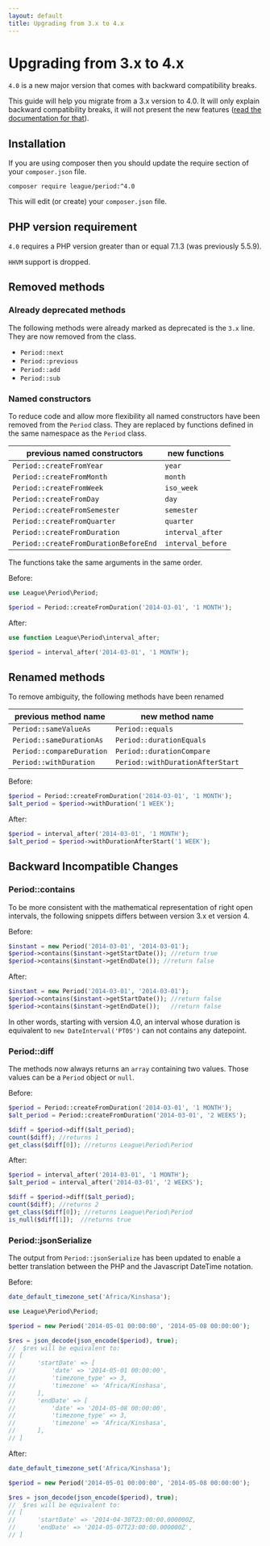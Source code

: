```yaml
---
layout: default
title: Upgrading from 3.x to 4.x
---
```


# Upgrading from 3.x to 4.x

`4.0` is a new major version that comes with backward compatibility breaks.

This guide will help you migrate from a 3.x version to 4.0. It will only explain backward compatibility breaks, it will not present the new features ([read the documentation for that](/4.0/)).

## Installation

If you are using composer then you should update the require section of your `composer.json` file.

~~~
composer require league/period:^4.0
~~~

This will edit (or create) your `composer.json` file.

## PHP version requirement

`4.0` requires a PHP version greater than or equal 7.1.3 (was previously 5.5.9).

<p class="message-warning"><code>HHVM</code> support is dropped.</p>

## Removed methods

### Already deprecated methods

The following methods were already marked as deprecated is the `3.x` line. They are now removed from the class.

- `Period::next`
- `Period::previous`
- `Period::add`
- `Period::sub`

### Named constructors

To reduce code and allow more flexibility all named constructors have been removed from the `Period` class. They are replaced by functions defined in the same namespace as the `Period` class.

| previous named constructors           |  new functions                  |
| ------------------------------------- | ------------------------------- |
| `Period::createFromYear`              | `year`            |
| `Period::createFromMonth`             | `month`           |
| `Period::createFromWeek`              | `iso_week`        |
| `Period::createFromDay`               | `day`             |
| `Period::createFromSemester`          | `semester`        |
| `Period::createFromQuarter`           | `quarter`         |
| `Period::createFromDuration`          | `interval_after`  |
| `Period::createFromDurationBeforeEnd` | `interval_before` |

The functions take the same arguments in the same order.

Before:

~~~php
use League\Period\Period;

$period = Period::createFromDuration('2014-03-01', '1 MONTH');
~~~

After:

~~~php
use function League\Period\interval_after;

$period = interval_after('2014-03-01', '1 MONTH');
~~~

## Renamed methods

To remove ambiguity, the following methods have been renamed

| previous method name          |  new method name                 |
| ----------------------------- | -------------------------------- |
| `Period::sameValueAs`         | `Period::equals`                 |
| `Period::sameDurationAs`      | `Period::durationEquals`         |
| `Period::compareDuration`     | `Period::durationCompare`        |
| `Period::withDuration`        | `Period::withDurationAfterStart` |

Before:

~~~php
$period = Period::createFromDuration('2014-03-01', '1 MONTH');
$alt_period = $period->withDuration('1 WEEK');
~~~

After:

~~~php
$period = interval_after('2014-03-01', '1 MONTH');
$alt_period = $period->withDurationAfterStart('1 WEEK');
~~~

## Backward Incompatible Changes

### Period::contains

To be more consistent with the mathematical representation of right open intervals, the following snippets differs between version 3.x et version 4.

Before:

~~~php
$instant = new Period('2014-03-01', '2014-03-01');
$period->contains($instant->getStartDate()); //return true
$period->contains($instant->getEndDate()); //return false
~~~

After:

~~~php
$instant = new Period('2014-03-01', '2014-03-01');
$period->contains($instant->getStartDate()); //return false
$period->contains($instant->getEndDate());   //return false
~~~

In other words, starting with version 4.0, an interval whose duration is equivalent to `new DateInterval('PT0S')` can not contains any datepoint.

### Period::diff

The methods now always returns an `array` containing two values. Those values can be a `Period` object or `null`.

Before:

~~~php
$period = Period::createFromDuration('2014-03-01', '1 MONTH');
$alt_period = Period::createFromDuration('2014-03-01', '2 WEEKS');

$diff = $period->diff($alt_period);
count($diff); //returns 1
get_class($diff[0]); //returns League\Period\Period
~~~

After:

~~~php
$period = interval_after('2014-03-01', '1 MONTH');
$alt_period = interval_after('2014-03-01', '2 WEEKS');

$diff = $period->diff($alt_period);
count($diff); //returns 2
get_class($diff[0]); //returns League\Period\Period
is_null($diff[1]);  //returns true
~~~

### Period::jsonSerialize

The output from `Period::jsonSerialize` has been updated to enable a better translation between the PHP and the Javascript DateTime notation.

Before:

~~~php
date_default_timezone_set('Africa/Kinshasa');

use League\Period\Period;

$period = new Period('2014-05-01 00:00:00', '2014-05-08 00:00:00');

$res = json_decode(json_encode($period), true);
//  $res will be equivalent to:
// [
//      'startDate' => [
//          'date' => '2014-05-01 00:00:00',
//          'timezone_type' => 3,
//          'timezone' => 'Africa/Kinshasa',
//      ],
//      'endDate' => [
//          'date' => '2014-05-08 00:00:00',
//          'timezone_type' => 3,
//          'timezone' => 'Africa/Kinshasa',
//      ],
// ]
~~~

After:

~~~php
date_default_timezone_set('Africa/Kinshasa');

$period = new Period('2014-05-01 00:00:00', '2014-05-08 00:00:00');

$res = json_decode(json_encode($period), true);
//  $res will be equivalent to:
// [
//      'startDate' => '2014-04-30T23:00:00.000000Z,
//      'endDate' => '2014-05-07T23:00:00.000000Z',
// ]
~~~